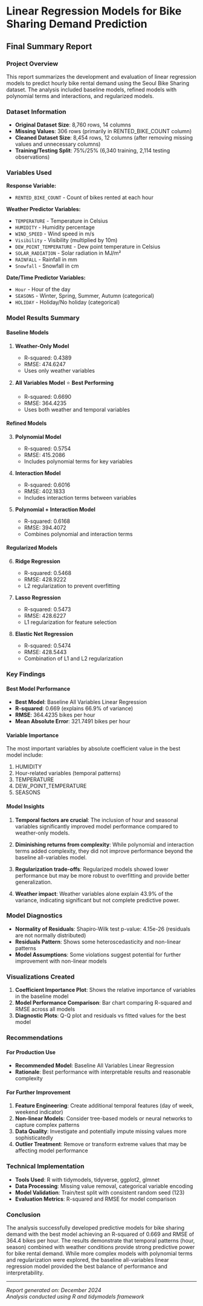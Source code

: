 # Linear Regression Models for Bike Sharing Demand Prediction
## Final Summary Report

### Project Overview
This report summarizes the development and evaluation of linear regression models to predict hourly bike rental demand using the Seoul Bike Sharing dataset. The analysis included baseline models, refined models with polynomial terms and interactions, and regularized models.

### Dataset Information
- **Original Dataset Size**: 8,760 rows, 14 columns
- **Missing Values**: 306 rows (primarily in RENTED_BIKE_COUNT column)
- **Cleaned Dataset Size**: 8,454 rows, 12 columns (after removing missing values and unnecessary columns)
- **Training/Testing Split**: 75%/25% (6,340 training, 2,114 testing observations)

### Variables Used
**Response Variable:**
- `RENTED_BIKE_COUNT` - Count of bikes rented at each hour

**Weather Predictor Variables:**
- `TEMPERATURE` - Temperature in Celsius
- `HUMIDITY` - Humidity percentage
- `WIND_SPEED` - Wind speed in m/s
- `Visibility` - Visibility (multiplied by 10m)
- `DEW_POINT_TEMPERATURE` - Dew point temperature in Celsius
- `SOLAR_RADIATION` - Solar radiation in MJ/m²
- `RAINFALL` - Rainfall in mm
- `Snowfall` - Snowfall in cm

**Date/Time Predictor Variables:**
- `Hour` - Hour of the day
- `SEASONS` - Winter, Spring, Summer, Autumn (categorical)
- `HOLIDAY` - Holiday/No holiday (categorical)

### Model Results Summary

#### Baseline Models
1. **Weather-Only Model**
   - R-squared: 0.4389
   - RMSE: 474.6247
   - Uses only weather variables

2. **All Variables Model** ⭐ **Best Performing**
   - R-squared: 0.6690
   - RMSE: 364.4235
   - Uses both weather and temporal variables

#### Refined Models
3. **Polynomial Model**
   - R-squared: 0.5754
   - RMSE: 415.2086
   - Includes polynomial terms for key variables

4. **Interaction Model**
   - R-squared: 0.6016
   - RMSE: 402.1833
   - Includes interaction terms between variables

5. **Polynomial + Interaction Model**
   - R-squared: 0.6168
   - RMSE: 394.4072
   - Combines polynomial and interaction terms

#### Regularized Models
6. **Ridge Regression**
   - R-squared: 0.5468
   - RMSE: 428.9222
   - L2 regularization to prevent overfitting

7. **Lasso Regression**
   - R-squared: 0.5473
   - RMSE: 428.6227
   - L1 regularization for feature selection

8. **Elastic Net Regression**
   - R-squared: 0.5474
   - RMSE: 428.5443
   - Combination of L1 and L2 regularization

### Key Findings

#### Best Model Performance
- **Best Model**: Baseline All Variables Linear Regression
- **R-squared**: 0.669 (explains 66.9% of variance)
- **RMSE**: 364.4235 bikes per hour
- **Mean Absolute Error**: 321.7491 bikes per hour

#### Variable Importance
The most important variables by absolute coefficient value in the best model include:
1. HUMIDITY
2. Hour-related variables (temporal patterns)
3. TEMPERATURE
4. DEW_POINT_TEMPERATURE
5. SEASONS

#### Model Insights
1. **Temporal factors are crucial**: The inclusion of hour and seasonal variables significantly improved model performance compared to weather-only models.

2. **Diminishing returns from complexity**: While polynomial and interaction terms added complexity, they did not improve performance beyond the baseline all-variables model.

3. **Regularization trade-offs**: Regularized models showed lower performance but may be more robust to overfitting and provide better generalization.

4. **Weather impact**: Weather variables alone explain 43.9% of the variance, indicating significant but not complete predictive power.

### Model Diagnostics
- **Normality of Residuals**: Shapiro-Wilk test p-value: 4.15e-26 (residuals are not normally distributed)
- **Residuals Pattern**: Shows some heteroscedasticity and non-linear patterns
- **Model Assumptions**: Some violations suggest potential for further improvement with non-linear models

### Visualizations Created
1. **Coefficient Importance Plot**: Shows the relative importance of variables in the baseline model
2. **Model Performance Comparison**: Bar chart comparing R-squared and RMSE across all models
3. **Diagnostic Plots**: Q-Q plot and residuals vs fitted values for the best model

### Recommendations

#### For Production Use
- **Recommended Model**: Baseline All Variables Linear Regression
- **Rationale**: Best performance with interpretable results and reasonable complexity

#### For Further Improvement
1. **Feature Engineering**: Create additional temporal features (day of week, weekend indicator)
2. **Non-linear Models**: Consider tree-based models or neural networks to capture complex patterns
3. **Data Quality**: Investigate and potentially impute missing values more sophisticatedly
4. **Outlier Treatment**: Remove or transform extreme values that may be affecting model performance

### Technical Implementation
- **Tools Used**: R with tidymodels, tidyverse, ggplot2, glmnet
- **Data Processing**: Missing value removal, categorical variable encoding
- **Model Validation**: Train/test split with consistent random seed (123)
- **Evaluation Metrics**: R-squared and RMSE for model comparison

### Conclusion
The analysis successfully developed predictive models for bike sharing demand with the best model achieving an R-squared of 0.669 and RMSE of 364.4 bikes per hour. The results demonstrate that temporal patterns (hour, season) combined with weather conditions provide strong predictive power for bike rental demand. While more complex models with polynomial terms and regularization were explored, the baseline all-variables linear regression model provided the best balance of performance and interpretability.

---
*Report generated on: December 2024*  
*Analysis conducted using R and tidymodels framework*